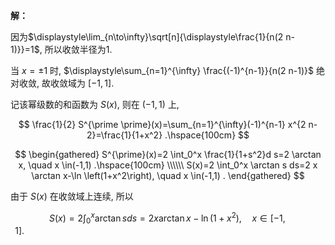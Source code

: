 **解：**

因为$\displaystyle\lim_{n\to\infty}\sqrt[n]{\displaystyle\frac{1}{n(2 n-1)}}=1$, 所以收敛半径为$1$.

当 $x= \pm 1$ 时, $\displaystyle\sum_{n=1}^{\infty} \frac{(-1)^{n-1}}{n(2 n-1)}$ 绝对收敛, 故收敛域为 $[-1,1]$.

记该幂级数的和函数为 $S(x)$, 则在 $(-1,1)$ 上,

$$
\frac{1}{2} S^{\prime \prime}(x)=\sum_{n=1}^{\infty}(-1)^{n-1} x^{2 n-2}=\frac{1}{1+x^2} .\hspace{100cm}
$$

$$
\begin{gathered}
S^{\prime}(x)=2 \int_0^x \frac{1}{1+s^2}d
 s=2 \arctan x, \quad x \in(-1,1) .\hspace{100cm} \\\\\\
S(x)=2 \int_0^x \arctan s  ds=2 x \arctan x-\ln \left(1+x^2\right), \quad x \in(-1,1) .
\end{gathered}
$$

由于 $S(x)$ 在收敛域上连续, 所以

$$
S(x)=2 \int_0^x \arctan s  ds=2 x \arctan x-\ln \left(1+x^2\right), \quad x \in[-1,1] .\hspace{100cm}
$$
